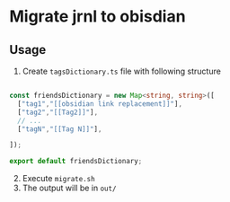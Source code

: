 # Migrate jrnl to obisdian

## Usage

1. Create `tagsDictionary.ts` file with following structure

```ts

const friendsDictionary = new Map<string, string>([
  ["tag1","[[obsidian link replacement]]"],
  ["tag2","[[Tag2]]"],
  // ...
  ["tagN","[[Tag N]]"],

]);

export default friendsDictionary;

```

2. Execute `migrate.sh`
3. The output will be in `out/`
